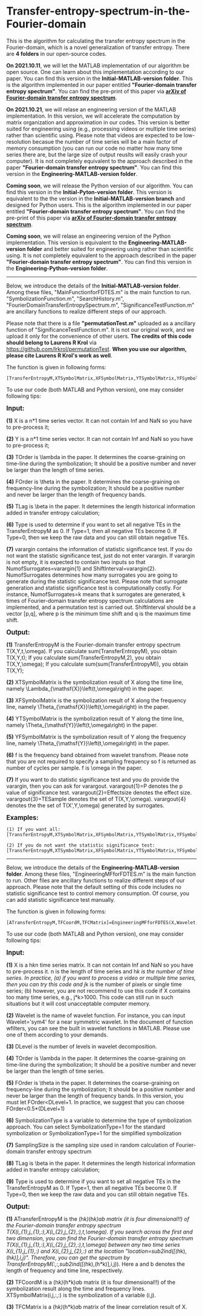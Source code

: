 # Transfer-entropy-spectrum-in-the-Fourier-domain
This is the algorithm for calculating the transfer entropy spectrum in the Fourier-domain, which is a novel generalization of transfer entropy. There are **4 folders** in our open-source codes.

**On 2021.10.11**, we will let the MATLAB implementation of our algorithm be open source. One can learn about this implementation according to our paper.
You can find this version in the **Initial-MATLAB-version folder**. This is the algorithm implemented in our paper entitled **"Fourier-domain transfer entropy spectrum"**. You can find the pre-print of this paper via **[arXiv of Fourier-domain transfer entropy spectrum](https://arxiv.org/abs/2110.06480)**.

**On 2021.10.21**, we will relase an engineering version of the MATLAB implementation. In this version, we will accelerate the computation by matrix organization and approximation in our codes. This version is better suited for engineering using (e.g., processing videos or multiple time series) rather than scientific using. Please note that  videos are expected to be low-resolution becasue the number of time series will be a main factor of memory consumption (you can run our code no matter how many time series there are, but the large size of output reuslts will easily crash your computer). It is not completely equivalent to the approach described in the paper **"Fourier-domain transfer entropy spectrum"**. You can find this version in the **Engineering-MATLAB-version folder**. 

**Coming soon**, we will release the Python version of our algorithm. You can find this version in the **Initial-Pyton-version folder**. This version is equivalent to the
the version in the **Initial-MATLAB-version branch** and designed for Python users. This is the algorithm implemented in our paper entitled **"Fourier-domain transfer entropy spectrum"**. You can find the pre-print of this paper via **[arXiv of Fourier-domain transfer entropy spectrum](https://arxiv.org/abs/2110.06480)**.

**Coming soon**, we will relase an engineering version of the Python implementation. This version is equivalent to the **Engineering-MATLAB-version folder** and better suited for engineering using rather than scientific using. It is not completely equivalent to the approach described in the paper **"Fourier-domain transfer entropy spectrum"**. You can find this version in the **Engineering-Python-version folder**. 
______________________________________________________________________________________________________________________________________________________________________________

Below, we introduce the details of the **Initial-MATLAB-version folder**. Among these files, "MainFunctionforFDTES.m" 
is the main function to run. "SymbolizationFunction.m", "SearchHistory.m", "FourierDomainTransferEntropySpectrum.m", "SignificanceTestFunction.m" 
are ancillary functions to realize different steps of our approach. 

Please note that there is a file **"permutationTest.m"** uploaded as a ancillary function of "SignificanceTestFunction.m". It is not our original work, 
and we upload it only for the convenience of other users. **The credits of this code should belong to Laurens R Krol** via https://github.com/lrkrol/permutationTest. 
**When you use our algorithm, please cite Laurens R Krol's work as well**.

The function is given in following forms:
```
[TransferEntropyM,XTSymbolMatrix,XFSymbolMatrix,YTSymbolMatrix,YFSymbolMatrix,f,varargout]=MainFunctionforFDTES(X,Y,TOrder,FOrder,TLag,Type,varargin)
```
To use our code (both MATLAB and Python version), one may consider following tips:

<big>**Input:**</big>

**(1)** X is a n*1 time series vector. It can not contain Inf and NaN so you
have to pre-process it;

**(2)** Y is a n*1 time series vector. It can not contain Inf and NaN so you
have to pre-process it;

**(3)** TOrder is \lambda in the paper. It determines the coarse-graining on
time-line during the symbolization; It should be a positive number and 
never be larger than the length of time series.

**(4)** FOrder is \theta in the paper. It determines the coarse-graining on
frequency-line during the symbolization; It should be a positive number  
and never be larger than the length of frequency bands.

**(5)** TLag is \beta in the paper. It determines the length historical 
information added in transfer entropy calculation;

**(6)** Type is used to determine if you want to set all negative TEs in the
TransferEntropyM as 0. If Type=1, then all negative TEs become 0. If
Type=0, then we keep the raw data and you can still obtain negative TEs.

**(7)** varargin contains the information of statistic significance test. If
you do not want the statistic significance test, just do not enter
varargin. If varargin is not empty, it is expected to contain two inputs
so that NumofSurrogates=varargin{1} and ShiftInterval=varargin{2}. NumofSurrogates 
determines how many surrogates you are going to generate during the 
statistic significance test. Please note that surrogate generation and 
statistic significance test is computationally costly. For instance, 
NumofSurrogates=k means that k surrogates are generated, k times of 
Fourier-domain transfer entropy spectrum calculations are implemented, 
and a permutation test is carried out. ShiftInterval should be a vector 
[p,q], where p is the minimum time shift and q is the maximum time shift. 

<big>**Output:**</big>

**(1)** TransferEntropyM is the Fourier-domain transfer entropy spectrum
T(X,Y,t,\omega). If you calculate sum(TransferEntropyM), you obtain
T(X,Y,t); If you calculate sum(TransferEntropyM,2), you obtain
T(X,Y,\omega); If you calculate sum(sum(TransferEntropyM)), you obtain
T(X,Y); 

**(2)** XTSymbolMatrix is the symbolization result of X along the time line,
namely \Lambda_{\mathsf{X}}\left(t,\omega\right) in the paper.

**(3)** XFSymbolMatrix is the symbolization result of X along the frequency 
line, namely \Theta_{\mathsf{X}}\left(t,\omega\right) in the paper.

**(4)** YTSymbolMatrix is the symbolization result of Y along the time line,
namely \Theta_{\mathsf{Y}}\left(t,\omega\right) in the paper.

**(5)** YFSymbolMatrix is the symbolization result of Y along the frequency 
line, namely \Theta_{\mathsf{Y}}\left(t,\omega\right) in the paper.

**(6)** f is the frequency band obtained from wavelet transfrom. Please note
that you are not required to specify a sampling frequency so f is
returned as number of cycles per sample. f is \omega in the paper.

**(7)** If you want to do statistic significance test and you do provide the
varargin, then you can ask for varargout. varargout{1}=P denotes the p
value of significance test. varargout{2}=Effectsize denotes the effect 
size. varargout{3}=TESample denotes the set of T(X,Y,\omega). varargout{4}
denotes the the set of T(X',Y,\omega) generated by surrogates.

<big>**Examples:**</big>
```
(1) If you want all: 
[TransferEntropyM,XTSymbolMatrix,XFSymbolMatrix,YTSymbolMatrix,YFSymbolMatrix,f,P,Effectsize,TESample,SurrogatesTESample]=MainFunctionforFDTES(X,Y,TOrder,FOrder,TLag,Type,NumofSurrogates,ShiftInterval)

(2) If you do not want the statistic significance test: 
[TransferEntropyM,XTSymbolMatrix,XFSymbolMatrix,YTSymbolMatrix,YFSymbolMatrix,f]=MainFunctionforFDTES(X,Y,TOrder,FOrder,TLag,Type)
```
______________________________________________________________________________________________________________________________________________________________________________

Below, we introduce the details of the **Engineering-MATLAB-version folder**. Among these files, "EngineeringMFforFDTES.m" 
is the main function to run. Other files are ancillary functions to realize different steps of our approach. Please note that 
the default setting of this code includes no statistic significance test to control memory consumption. Of course, you can 
add statistic significance test manually.

The function is given in following forms:
```
[ATransferEntropyM,TFCoordM,TFCMatrix]=EngineeringMFforFDTES(X,Wavelet,DLevel,TOrder,FOrder,SymbolizationType,SamplingSize,TLag,Type)
```

To use our code (both MATLAB and Python version), one may consider following tips:

<big>**Input:**</big>

**(1)** X is a h*k*n time series matrix. It can not contain Inf and NaN so you
have to pre-process it. n is the length of time series and h*k is the number
of time series. In practice, (a) if you want to process a video or multiple time series, 
then you can try this code and j*k is the number of pixels or single
time series; (b) however, you are not recommend to use this code if X
contains too many time series, e.g., j*k>1000. This code can still run
in such situations but it will cost unacceptable computer memory. 

**(2)** Wavelet is the name of wavelet function. For instance, you can input
Wavelet='sym4' for a near symmetric wavelet. In the document of function
wfilters, you can see the built in wavelet functions in MATLAB. Please
use one of them according to your demands.

**(3)** DLevel is the number of levels in wavelet decomposition.

**(4)** TOrder is \lambda in the paper. It determines the coarse-graining on
time-line during the symbolization; It should be a positive number and
never be larger than the length of time series.

**(5)** FOrder is \theta in the paper. It determines the coarse-graining on
frequency-line during the symbolization; It should be a positive number
and never be larger than the length of frequency bands. In this version,
you must let FOrder<DLevel+1. In practice, we suggest that you can
choose FOrder<0.5*(DLevel+1)

**(6)** SymbolizationType is a variable to determine the type of symbolization
approach. You can select SymbolizationType=1 for the standard symbolization
or SymbolizationType=1 for the simplified symbolization

**(7)** SamplingSize is the sampling size used in random calculation of 
Fourier-domain transfer entropy spectrum

**(8)** TLag is \beta in the paper. It determines the length historical
information added in transfer entropy calculation;

**(9)** Type is used to determine if you want to set all negative TEs in the
TransferEntropyM as 0. If Type=1, then all negative TEs become 0. If
Type=0, then we keep the raw data and you can still obtain negative TEs.

<big>**Output:**</big>

**(1)** ATransferEntropyM is the (h*k)*(h*k)*a*b matrix (it is four dimensional!!)
of the Fourier-domain transfer entropy spectrum T(X(i_{1},j_{1},:),X(i_{2},j_{2},:),t,\omega).
If you search across the first and two dimension, you can find the Fourier-domain transfer entropy
spectrum T(X(i_{1},j_{1},:),X(i_{2},j_{2},:),t,\omega) between any two time series X(i_{1},j_{1},:)
and X(i_{2},j_{2},:) at the location "location=sub2ind([(h*k),(h*k)],i,j)". Therefore, you
can get the spectrum by TransferEntropyM(:,:,sub2ind([(h*k),(h*k)],i,j)). Here a
and b denotes the length of frequency and time line, respectively.

**(2)** TFCoordM is a (h*k)*(h*k)*a*b matrix (it is four dimensional!!) of the
symbolization result along the time and frequency lines. XTSymbolMatrix(i,j,:,:)
is the symbolization of a variable (i,j).

**(3)** TFCMatrix is a (h*k)*(h*k)*a*b matrix of the linear correlation result of X.
